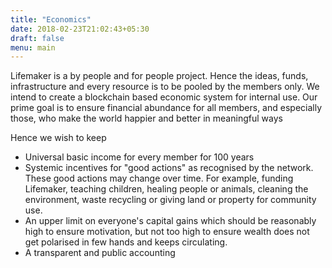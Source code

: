```yaml
---
title: "Economics"
date: 2018-02-23T21:02:43+05:30
draft: false 
menu: main
---
```


Lifemaker is a by people and for people project. Hence the ideas, funds, infrastructure and every resource is to be pooled by the members only. 
We intend to create a blockchain based economic system for internal use. Our prime goal is to ensure financial abundance for all members, and especially those, who make the world happier and better in meaningful ways

Hence we wish to keep

- Universal basic income for every member for 100 years
- Systemic incentives for "good actions" as recognised by the network. These good actions may change over time. For example, funding Lifemaker, teaching children, healing people or animals, cleaning the environment, waste recycling or giving land or property for community use.
- An upper limit on everyone's capital gains which should be reasonably high to ensure motivation, but not too high to ensure wealth does not get polarised in few hands and keeps circulating.
- A transparent and public accounting
